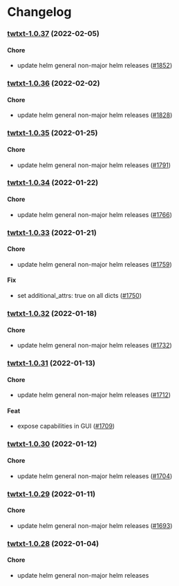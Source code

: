 # Changelog<br>


<a name="twtxt-1.0.37"></a>
### [twtxt-1.0.37](https://github.com/truecharts/apps/compare/twtxt-1.0.36...twtxt-1.0.37) (2022-02-05)

#### Chore

* update helm general non-major helm releases ([#1852](https://github.com/truecharts/apps/issues/1852))



<a name="twtxt-1.0.36"></a>
### [twtxt-1.0.36](https://github.com/truecharts/apps/compare/twtxt-1.0.35...twtxt-1.0.36) (2022-02-02)

#### Chore

* update helm general non-major helm releases ([#1828](https://github.com/truecharts/apps/issues/1828))



<a name="twtxt-1.0.35"></a>
### [twtxt-1.0.35](https://github.com/truecharts/apps/compare/twtxt-1.0.34...twtxt-1.0.35) (2022-01-25)

#### Chore

* update helm general non-major helm releases ([#1791](https://github.com/truecharts/apps/issues/1791))



<a name="twtxt-1.0.34"></a>
### [twtxt-1.0.34](https://github.com/truecharts/apps/compare/twtxt-1.0.33...twtxt-1.0.34) (2022-01-22)

#### Chore

* update helm general non-major helm releases ([#1766](https://github.com/truecharts/apps/issues/1766))



<a name="twtxt-1.0.33"></a>
### [twtxt-1.0.33](https://github.com/truecharts/apps/compare/twtxt-1.0.32...twtxt-1.0.33) (2022-01-21)

#### Chore

* update helm general non-major helm releases ([#1759](https://github.com/truecharts/apps/issues/1759))

#### Fix

* set additional_attrs: true on all dicts ([#1750](https://github.com/truecharts/apps/issues/1750))



<a name="twtxt-1.0.32"></a>
### [twtxt-1.0.32](https://github.com/truecharts/apps/compare/twtxt-1.0.31...twtxt-1.0.32) (2022-01-18)

#### Chore

* update helm general non-major helm releases ([#1732](https://github.com/truecharts/apps/issues/1732))



<a name="twtxt-1.0.31"></a>
### [twtxt-1.0.31](https://github.com/truecharts/apps/compare/twtxt-1.0.30...twtxt-1.0.31) (2022-01-13)

#### Chore

* update helm general non-major helm releases ([#1712](https://github.com/truecharts/apps/issues/1712))

#### Feat

* expose capabilities in GUI ([#1709](https://github.com/truecharts/apps/issues/1709))



<a name="twtxt-1.0.30"></a>
### [twtxt-1.0.30](https://github.com/truecharts/apps/compare/twtxt-1.0.29...twtxt-1.0.30) (2022-01-12)

#### Chore

* update helm general non-major helm releases ([#1704](https://github.com/truecharts/apps/issues/1704))



<a name="twtxt-1.0.29"></a>
### [twtxt-1.0.29](https://github.com/truecharts/apps/compare/twtxt-1.0.28...twtxt-1.0.29) (2022-01-11)

#### Chore

* update helm general non-major helm releases ([#1693](https://github.com/truecharts/apps/issues/1693))



<a name="twtxt-1.0.28"></a>
### [twtxt-1.0.28](https://github.com/truecharts/apps/compare/twtxt-1.0.27...twtxt-1.0.28) (2022-01-04)

#### Chore

* update helm general non-major helm releases

